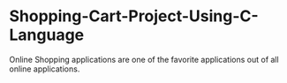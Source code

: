 # Shopping-Cart-Project-Using-C-Language
Online Shopping applications are one of the favorite applications out of all online applications.
